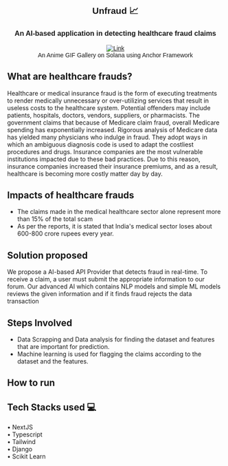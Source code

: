 

<div align="center" style="font-family:'Montserrat', sans-serif;">
  
## Unfraud 📈
### An AI-based application in detecting healthcare fraud claims

  [![Link](https://img.shields.io/badge/Website-Link-yellow)](https://unfraud.vercel.app/) <br/>
  An Anime GIF Gallery on Solana using Anchor Framework
</div>

## What are healthcare frauds?

 Healthcare or medical insurance fraud is the form of executing treatments to render medically unnecessary or over-utilizing services that result in useless costs to the healthcare system. Potential offenders may include patients, hospitals, doctors, vendors, suppliers, or pharmacists. The government claims that because of Medicare claim fraud, overall Medicare spending has exponentially increased.
Rigorous analysis of Medicare data has yielded many physicians who indulge in fraud. They adopt ways in which an ambiguous diagnosis code is used to adapt the costliest procedures and drugs. Insurance companies are the most vulnerable institutions impacted due to these bad practices. Due to this reason, insurance companies increased their insurance premiums, and as a result, healthcare is becoming more costly matter day by day.

## Impacts of healthcare frauds

- The claims made in the medical healthcare sector alone represent more than 15% of the total scam
- As per the reports, it is stated that India's medical sector loses about 600-800 crore rupees every year.

## Solution proposed  

We propose a AI-based API Provider that detects fraud in real-time. To receive a claim, a user must submit the appropriate information to our forum. Our advanced AI which contains NLP models and simple ML models reviews the given information and if it finds fraud rejects the data transaction
   
## Steps Involved

- Data Scrapping and Data analysis for finding the dataset and features that are important for prediction.
- Machine learning is used for flagging the claims according to the dataset and the features.

## How to run

## Tech Stacks used 💻

  • NextJS<br/>
  • Typescript<br/>
  • Tailwind<br/>
  • Django<br/>
  • Scikit Learn
